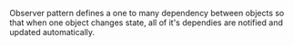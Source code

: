 Observer pattern defines a one to many dependency between objects so that when one object changes state, all of it's dependies are notified and updated automatically.